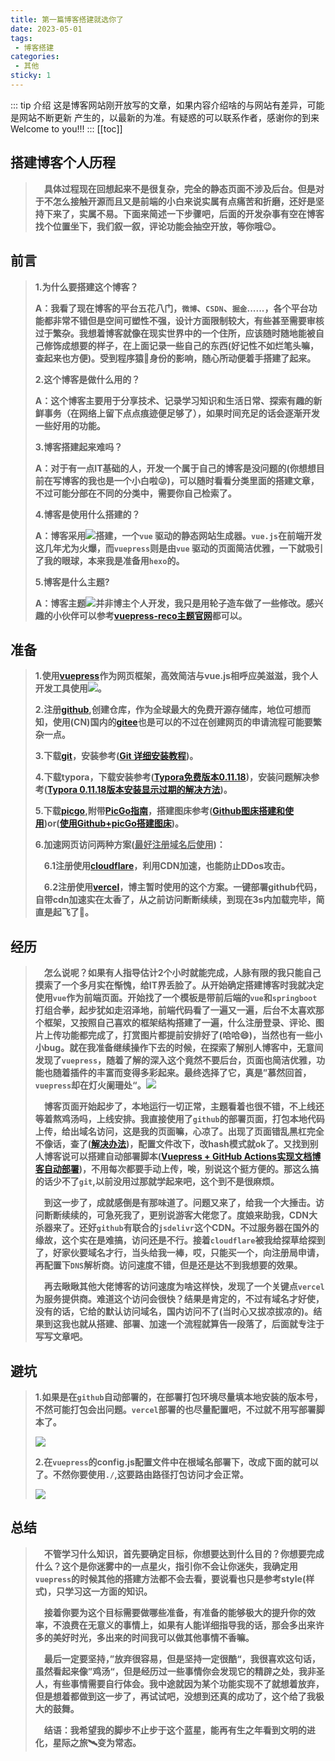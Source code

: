 ```yaml
---
title: 第一篇博客搭建就选你了
date: 2023-05-01
tags:
 - 博客搭建
categories:
 - 其他
sticky: 1
---
```


::: tip 介绍
这是博客网站刚开放写的文章，如果内容介绍啥的与网站有差异，可能是网站不断更新
产生的，以最新的为准。有疑惑的可以联系作者，感谢你的到来Welcome to you!!!
:::
[[toc]]
## 搭建博客个人历程
>**&emsp;具体过程现在回想起来不是很复杂，完全的静态页面不涉及后台。但是对于不怎么接触开源而且又是前端的小白来说实属有点痛苦和折磨，还好是坚持下来了，实属不易。下面来简述一下步骤吧，后面的开发杂事有空在博客找个位置坐下，我们叙一叙，评论功能会抽空开放，等你哦😉。**

## 前言
>**1.为什么要搭建这个博客？**
>
>**A：我看了现在博客的平台五花八门，`微博`、`CSDN`、`掘金`......，各个平台功能都非常不错但是空间可塑性不强，设计方面限制较大，有些甚至需要审核过于繁杂。我想着博客就像在现实世界中的一个住所，应该随时随地能被自己修饰成想要的样子，在上面记录一些自己的东西(好记性不如烂笔头嘛，查起来也方便)。受到程序猿🙈身份的影响，随心所动便着手搭建了起来。**
>
>**2.这个博客是做什么用的？**
>
>**A：这个博客主要用于分享技术、记录学习知识和生活日常、探索有趣的新鲜事务（在网络上留下点点痕迹便足够了），如果时间充足的话会逐渐开发一些好用的功能。**
>
>**3.博客搭建起来难吗？**
>
>**A：对于有一点IT基础的人，开发一个属于自己的博客是没问题的(你想想目前在写博客的我也是一个小白啦😜)，可以随时看看分类里面的搭建文章，不过可能分部在不同的分类中，需要你自己检索了。**
>
>**4.博客是使用什么搭建的？**
>
>**A：博客采用![](https://img.shields.io/badge/vuepress-1.9.7-brightgreen)搭建，一个`vue` 驱动的静态网站生成器。`vue.js`在前端开发这几年尤为火爆，而`vuepress`则是由`vue` 驱动的页面简洁优雅，一下就吸引了我的眼球，本来我是准备用`hexo`的。**
>
>**5.博客是什么主题?**
>
>**A：博客主题![](https://img.shields.io/badge/vuepress--theme--reco-1.6.17-orange)并非博主个人开发，我只是用轮子造车做了一些修改。感兴趣的小伙伴可以参考[vuepress-reco主题官网](https://vuepress-theme-reco.recoluan.com/views/1.x/)都可以。**

## 准备

>**1.使用[vuepress](https://vuepress.vuejs.org/zh/)作为网页框架，高效简洁与vue.js相呼应美滋滋，我个人开发工具使用![](https://img.shields.io/badge/vscode-1.75.1%2B-blueviolet)。**
>
>**2.注册[github](https://github.com/),创建仓库，作为全球最大的免费开源存储库，地位可想而知，使用(CN)国内的[gitee](https://gitee.com/)也是可以的不过在创建网页的申请流程可能要繁杂一点。**
>
>**3.下载[git](https://registry.npmmirror.com/binary.html?path=git-for-windows/)，安装参考([Git 详细安装教程](https://blog.csdn.net/mukes/article/details/115693833))。**
>
>**4.下载typora，下载安装参考([Typora免费版本0.11.18](https://blog.csdn.net/hehehe008/article/details/122968012))，安装问题解决参考([Typora 0.11.18版本安装显示过期的解决方法](https://blog.csdn.net/HoleonZeng/article/details/126301874?spm=1001.2014.3001.5502))。**
>
>**5.下载[picgo](https://github.com/Molunerfinn/PicGo/releases),附带[PicGo指南](https://picgo.github.io/PicGo-Doc/zh/guide/#picgo-is-here)，搭建图床参考([Github图床搭建和使用](https://blog.csdn.net/u011291916/article/details/119194338))or([使用Github+picGo搭建图床](https://zhuanlan.zhihu.com/p/489236769))。**
>
>**6.加速网页访问两种方案(<u>最好注册域名后使用</u>)：**
>
>**&emsp;6.1注册使用[cloudflare](https://dash.cloudflare.com/)，利用CDN加速，也能防止DDos攻击。**
>
>**&emsp;6.2注册使用[vercel](https://vercel.com/)，博主暂时使用的这个方案。一键部署github代码，自带cdn加速实在太香了，从之前访问断断续续，到现在3s内加载完毕，简直是起飞了🚀。**

## 经历

> **&emsp;怎么说呢？如果有人指导估计2个小时就能完成，人脉有限的我只能自己摸索了一个多月实在惭愧，给IT界丢脸了。从开始确定搭建博客时我就决定使用`vue`作为前端页面。开始找了一个模板是带前后端的`vue`和`springboot`打组合拳，起步犹如走沼泽地，前端代码看了一遍又一遍，后台不太喜欢那个框架，又按照自己喜欢的框架结构搭建了一遍，什么注册登录、评论、图片上传功能都完成了，打赏图片都提前安排好了(哈哈😄)，当然也有一些小小bug。就在我准备继续操作下去的时候，在探索了解别人博客中，无意间发现了`vuepress`，随着了解的深入这个竟然不要后台，页面也简洁优雅，功能也随着插件的丰富而变得多彩起来。最终选择了它，真是”慕然回首，`vuepress`却在灯火阑珊处“。![](https://cdn.jsdelivr.net/gh/CnGitAI/blogImage@main/imgs/202305011507552.png)**
>
> **&emsp;博客页面开始起步了，本地运行一切正常，主题看着也很不错，不上线还等着熬鸡汤吗，上线安排。我直接使用了`github`的部署页面，打包本地代码上传，给出域名访问，这是我的页面嘛，心凉了。出现了页面错乱黑杠完全不像话，查了([解决办法](https://www.zhangshengrong.com/p/4yNqDjGbaA/))，配置文件改下，改hash模式就ok了。又找到别人博客说可以搭建自动部署脚本([Vuepress + GitHub Actions实现文档博客自动部署](https://blog.csdn.net/IndexMan/article/details/126185756))，不用每次都要手动上传，唉，别说这个挺方便的。那这么搞的话少不了`git`,以前没用过那就学起来吧，这个到不是很麻烦。**
>
> **&emsp;到这一步了，成就感倒是有那味道了。问题又来了，给我一个大捶击。访问断断续续的，可急死我了，更别说游客大佬您了。度娘来助我，CDN大杀器来了。还好`github`有联合的`jsdelivr`这个CDN。不过服务器在国外的缘故，这个实在是难搞，访问还是不行。接着`cloudflare`被我给探草给探到了，好家伙要域名才行，当头给我一棒，哎，只能买一个，向注册局申请，再配置下`DNS`解析商。访问速度不错，但是还是达不到我想要的效果。**
>
> **&emsp;再去瞅瞅其他大佬博客的访问速度为啥这样快，发现了一个关键点`vercel`为服务提供商。难道这个访问会很快？结果是肯定的，不过有域名才好使，没有的话，它给的默认访问域名，国内访问不了(当时心又拔凉拔凉的)。结果到这我也就从搭建、部署、加速一个流程就算告一段落了，后面就专注于写写文章吧。**

## 避坑

>**1.如果是在`github`自动部署的，在部署打包环境尽量填本地安装的版本号，不然可能打包会出问题。`vercel`部署的也尽量配置吧，不过就不用写部署脚本了。**
>
>**![](https://cdn.jsdelivr.net/gh/CnGitAI/blogImage@main/imgs/20230501160048.png)**
>
>**2.在`vuepress`的config.js配置文件中在根域名部署下，改成下面的就可以了。不然你要使用`./`,这要路由路径打包访问才会正常。**
>
>**![](https://cdn.jsdelivr.net/gh/CnGitAI/blogImage@main/imgs/20230501161120.png)**

## 总结

>**&emsp;不管学习什么知识，首先要确定目标，你想要达到什么目的？你想要完成什么？这个是你迷雾中的一点星火，指引你不会让你迷失，我确定用`vuepress`的时候其他的搭建方法都不会去看，要说看也只是参考style(样式)，只学习这一方面的知识。**
>
>**&emsp;接着你要为这个目标需要做哪些准备，有准备的能够极大的提升你的效率，不浪费在无意义的事情上，如果有人能详细指导我的话，那会多出来许多的美好时光，多出来的时间我可以做其他事情不香嘛。**
>
>**&emsp;最后一定要坚持，”放弃很容易，但是坚持一定很酷“，我很喜欢这句话，虽然看起来像”鸡汤“，但是经历过一些事情你会发现它的精辟之处，我非圣人，有些事情需要自行体会。我中途就因为某个功能实现不了就想着放弃，但是想着都做到这一步了，再试试吧，没想到还真的成功了，这个给了我极大的鼓舞。**
>
>**&emsp;结语：我希望我的脚步不止步于这个蓝星，能再有生之年看到文明的进化，星际之旅🛰变为常态。**
>
>





